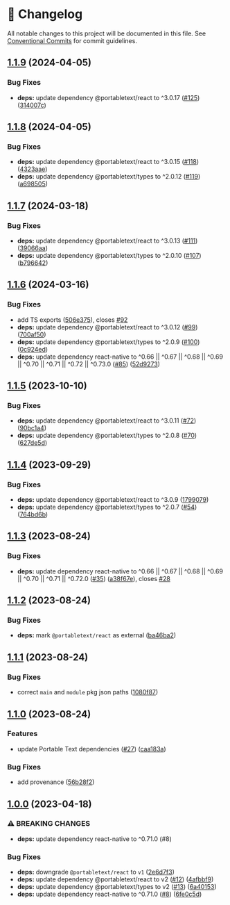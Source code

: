 <!-- markdownlint-disable --><!-- textlint-disable -->

# 📓 Changelog

All notable changes to this project will be documented in this file. See
[Conventional Commits](https://conventionalcommits.org) for commit guidelines.

## [1.1.9](https://github.com/portabletext/react-native-portabletext/compare/v1.1.8...v1.1.9) (2024-04-05)


### Bug Fixes

* **deps:** update dependency @portabletext/react to ^3.0.17 ([#125](https://github.com/portabletext/react-native-portabletext/issues/125)) ([314007c](https://github.com/portabletext/react-native-portabletext/commit/314007c19acd605af03e33e1b35ebaa55fd9825c))

## [1.1.8](https://github.com/portabletext/react-native-portabletext/compare/v1.1.7...v1.1.8) (2024-04-05)


### Bug Fixes

* **deps:** update dependency @portabletext/react to ^3.0.15 ([#118](https://github.com/portabletext/react-native-portabletext/issues/118)) ([4323aae](https://github.com/portabletext/react-native-portabletext/commit/4323aae34b8f6e6d38192e710c236d86226f8e40))
* **deps:** update dependency @portabletext/types to ^2.0.12 ([#119](https://github.com/portabletext/react-native-portabletext/issues/119)) ([a698505](https://github.com/portabletext/react-native-portabletext/commit/a6985055e31f28a824ff105bea86b09bf04f285b))

## [1.1.7](https://github.com/portabletext/react-native-portabletext/compare/v1.1.6...v1.1.7) (2024-03-18)


### Bug Fixes

* **deps:** update dependency @portabletext/react to ^3.0.13 ([#111](https://github.com/portabletext/react-native-portabletext/issues/111)) ([39066aa](https://github.com/portabletext/react-native-portabletext/commit/39066aa2429e3c9b3fa0d0399b82a5120de5b191))
* **deps:** update dependency @portabletext/types to ^2.0.10 ([#107](https://github.com/portabletext/react-native-portabletext/issues/107)) ([b796642](https://github.com/portabletext/react-native-portabletext/commit/b796642147a27f26fca14fedb60b5b1fbfccd4d2))

## [1.1.6](https://github.com/portabletext/react-native-portabletext/compare/v1.1.5...v1.1.6) (2024-03-16)


### Bug Fixes

* add TS exports ([506e375](https://github.com/portabletext/react-native-portabletext/commit/506e3755b9f61f2ef1cdf72ea282ddb1ac5b7780)), closes [#92](https://github.com/portabletext/react-native-portabletext/issues/92)
* **deps:** update dependency @portabletext/react to ^3.0.12 ([#99](https://github.com/portabletext/react-native-portabletext/issues/99)) ([700af50](https://github.com/portabletext/react-native-portabletext/commit/700af509ed5d197bbeadf4dfaf78cabaffc43418))
* **deps:** update dependency @portabletext/types to ^2.0.9 ([#100](https://github.com/portabletext/react-native-portabletext/issues/100)) ([0c924ed](https://github.com/portabletext/react-native-portabletext/commit/0c924ed2f521a0255ecde564ee878c7257c5da2a))
* **deps:** update dependency react-native to ^0.66 || ^0.67 || ^0.68 || ^0.69 || ^0.70 || ^0.71 || ^0.72 || ^0.73.0 ([#85](https://github.com/portabletext/react-native-portabletext/issues/85)) ([52d9273](https://github.com/portabletext/react-native-portabletext/commit/52d9273744fd941d8d2f66e675483aae54d60bc7))

## [1.1.5](https://github.com/portabletext/react-native-portabletext/compare/v1.1.4...v1.1.5) (2023-10-10)


### Bug Fixes

* **deps:** update dependency @portabletext/react to ^3.0.11 ([#72](https://github.com/portabletext/react-native-portabletext/issues/72)) ([90bc1a4](https://github.com/portabletext/react-native-portabletext/commit/90bc1a4ca70ef2c25c248b0755a092c5a613b4da))
* **deps:** update dependency @portabletext/types to ^2.0.8 ([#70](https://github.com/portabletext/react-native-portabletext/issues/70)) ([627de5d](https://github.com/portabletext/react-native-portabletext/commit/627de5d8242165a14f885124a6e2fc5898820111))

## [1.1.4](https://github.com/portabletext/react-native-portabletext/compare/v1.1.3...v1.1.4) (2023-09-29)


### Bug Fixes

* **deps:** update dependency @portabletext/react to ^3.0.9 ([1799079](https://github.com/portabletext/react-native-portabletext/commit/17990795201fc7da7976a6ae2c2ac8c20320f0f5))
* **deps:** update dependency @portabletext/types to ^2.0.7 ([#54](https://github.com/portabletext/react-native-portabletext/issues/54)) ([764bd6b](https://github.com/portabletext/react-native-portabletext/commit/764bd6b467195e2d66a9ba5f973b02df6477a88a))

## [1.1.3](https://github.com/portabletext/react-native-portabletext/compare/v1.1.2...v1.1.3) (2023-08-24)

### Bug Fixes

- **deps:** update dependency react-native to ^0.66 || ^0.67 || ^0.68 || ^0.69 || ^0.70 || ^0.71 || ^0.72.0 ([#35](https://github.com/portabletext/react-native-portabletext/issues/35)) ([a38f67e](https://github.com/portabletext/react-native-portabletext/commit/a38f67e3e8b2ad8bac78ac32c65b6cc64cf17388)), closes [#28](https://github.com/portabletext/react-native-portabletext/issues/28)

## [1.1.2](https://github.com/portabletext/react-native-portabletext/compare/v1.1.1...v1.1.2) (2023-08-24)

### Bug Fixes

- **deps:** mark `@portabletext/react` as external ([ba46ba2](https://github.com/portabletext/react-native-portabletext/commit/ba46ba22432aca11cfd6f07ab078d03f8273978e))

## [1.1.1](https://github.com/portabletext/react-native-portabletext/compare/v1.1.0...v1.1.1) (2023-08-24)

### Bug Fixes

- correct `main` and `module` pkg json paths ([1080f87](https://github.com/portabletext/react-native-portabletext/commit/1080f8785661956c918da4ead4b0cbea3f4246ea))

## [1.1.0](https://github.com/portabletext/react-native-portabletext/compare/v1.0.0...v1.1.0) (2023-08-24)

### Features

- update Portable Text dependencies ([#27](https://github.com/portabletext/react-native-portabletext/issues/27)) ([caa183a](https://github.com/portabletext/react-native-portabletext/commit/caa183aab7044586ce32bc3860dfc53cb2294a11))

### Bug Fixes

- add provenance ([56b28f2](https://github.com/portabletext/react-native-portabletext/commit/56b28f22009f90aefadbaf9ea8ea7909fc7541c2))

## [1.0.0](https://github.com/portabletext/react-native-portabletext/compare/v0.0.3...v1.0.0) (2023-04-18)

### ⚠ BREAKING CHANGES

- **deps:** update dependency react-native to ^0.71.0 (#8)

### Bug Fixes

- **deps:** downgrade `@portabletext/react` to `v1` ([2e6d7f3](https://github.com/portabletext/react-native-portabletext/commit/2e6d7f39c3a4d3577f4f1781a31dff0594086bfb))
- **deps:** update dependency @portabletext/react to v2 ([#12](https://github.com/portabletext/react-native-portabletext/issues/12)) ([4afbbf9](https://github.com/portabletext/react-native-portabletext/commit/4afbbf99d41888491a7b6cbb3986f2e1793e54e6))
- **deps:** update dependency @portabletext/types to v2 ([#13](https://github.com/portabletext/react-native-portabletext/issues/13)) ([6a40153](https://github.com/portabletext/react-native-portabletext/commit/6a40153a4e048f36f4dde32eec96841eff1edc08))
- **deps:** update dependency react-native to ^0.71.0 ([#8](https://github.com/portabletext/react-native-portabletext/issues/8)) ([6fe0c5d](https://github.com/portabletext/react-native-portabletext/commit/6fe0c5dfdbd3cc991fd36267c3a4e358e2b22ebb))
